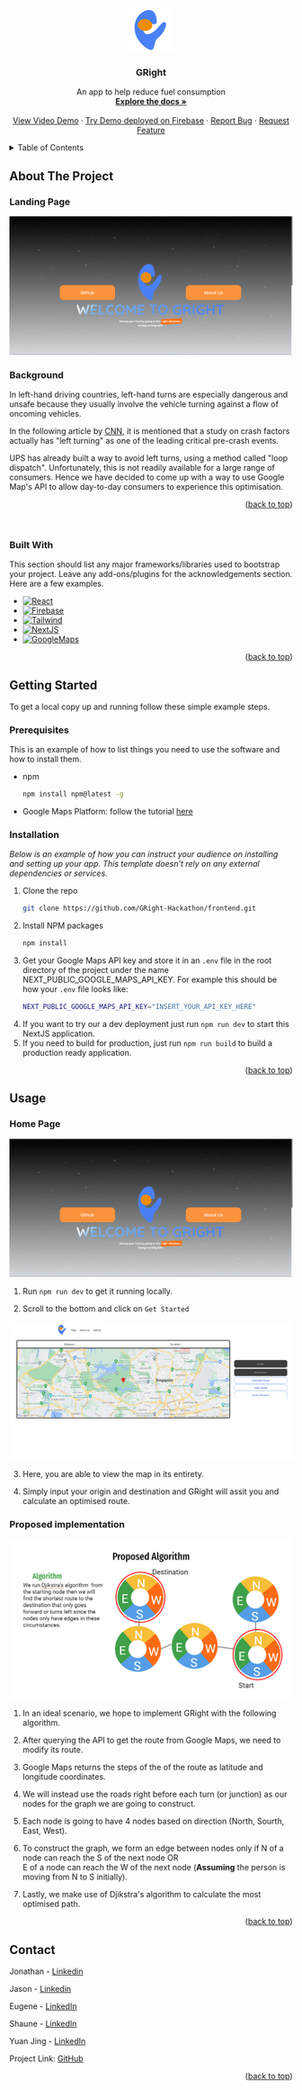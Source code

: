 <div id="top"></div>
<!--
*** Thanks for checking out the Best-README-Template. If you have a suggestion
*** that would make this better, please fork the repo and create a pull request
*** or simply open an issue with the tag "enhancement".
*** Don't forget to give the project a star!
*** Thanks again! Now go create something AMAZING! :D
-->

<!-- PROJECT LOGO -->
<br />
<div align="center">
  <a href="https://github.com/GRight-Hackathon/frontend/">
    <img src="./public/gright.svg" alt="Logo" width="80" height="80">
  </a>

  <h3 align="center">GRight</h3>

  <p align="center">
    An app to help reduce fuel consumption
    <br />
    <a href="https://github.com/GRight-Hackathon/frontend/"><strong>Explore the docs »</strong></a>
    <br />
    <br />
    <a href="https://www.youtube.com/watch?v=Xgsot9SubOM">View Video Demo</a>
    ·
    <a href="https://gright-7442b.web.app//">Try Demo deployed on Firebase</a>
    ·
    <a href="mailto: donateitlifehack@gmail.com">Report Bug</a>
    ·
    <a href="mailto: donateitlifehack@gmail.com">Request Feature</a>
  </p>
</div>

<!-- TABLE OF CONTENTS -->
<details>
  <summary>Table of Contents</summary>
  <ol>
    <li>
      <a href="#about-the-project">About The Project</a>
      <ul>
        <li><a href="#built-with">Built With</a></li>
      </ul>
    </li>
    <li>
      <a href="#getting-started">Getting Started</a>
      <ul>
        <li><a href="#prerequisites">Prerequisites</a></li>
        <li><a href="#installation">Installation</a></li>
      </ul>
    </li>
    <li><a href="#usage">Usage</a></li>
    <li><a href="#roadmap">Roadmap</a></li>
    <li><a href="#contributing">Contributing</a></li>
    <li><a href="#license">License</a></li>
    <li><a href="#contact">Contact</a></li>
    <li><a href="#acknowledgments">Acknowledgments</a></li>
  </ol>
</details>

<!-- ABOUT THE PROJECT -->

## About The Project

<h3>Landing Page</h3>

[![Landing Page Screen Shot][landing-screenshot]](https://gright-7442b.web.app/)

<h3>Background</h3>
In left-hand driving countries, left-hand turns are especially dangerous and unsafe because they usually involve the vehicle turning against a flow of oncoming vehicles. 

In the following article by [CNN](https://edition.cnn.com/2017/02/16/world/ups-trucks-no-left-turns/index.html), it is mentioned that a study on crash factors actually has "left turning" as one of the leading critical pre-crash events.

UPS has already built a way to avoid left turns, using a method called "loop dispatch". Unfortunately, this is not readily available for a large range of consumers. Hence we have decided to come up with a way to use Google Map's API to allow day-to-day consumers to experience this optimisation.

<p align="right">(<a href="#top">back to top</a>)</p>

<br />

### Built With

This section should list any major frameworks/libraries used to bootstrap your project. Leave any add-ons/plugins for the acknowledgements section. Here are a few examples.

- [![React][react.js]][react-url]
- [![Firebase][firebase]][firebase-url]
- [![Tailwind][tailwind]][tailwind-url]
- [![NextJS][nextjs]][nextjs-url]
- [![GoogleMaps][googlemaps]][googlemaps-url]

<p align="right">(<a href="#top">back to top</a>)</p>

<!-- GETTING STARTED -->

## Getting Started

To get a local copy up and running follow these simple example steps.

### Prerequisites

This is an example of how to list things you need to use the software and how to install them.

- npm
  ```sh
  npm install npm@latest -g
  ```

- Google Maps Platform: follow the tutorial [here](https://developers.google.com/maps/get-started)

### Installation

_Below is an example of how you can instruct your audience on installing and setting up your app. This template doesn't rely on any external dependencies or services._

1. Clone the repo
   ```sh
   git clone https://github.com/GRight-Hackathon/frontend.git
   ```
2. Install NPM packages
   ```sh
   npm install
   ```
3. Get your Google Maps API key and store it in an `.env` file in the root directory of the project under the name NEXT_PUBLIC_GOOGLE_MAPS_API_KEY. For example this should be how your `.env` file looks like:
    ```sh
    NEXT_PUBLIC_GOOGLE_MAPS_API_KEY="INSERT_YOUR_API_KEY_HERE"
    ```
4. If you want to try our a dev deployment just run `npm run dev` to start this NextJS application.
5. If you need to build for production, just run `npm run build` to build a production ready application.

<p align="right">(<a href="#top">back to top</a>)</p>

<!-- USAGE EXAMPLES -->

## Usage

<h3>Home Page</h3>

[![Landing Page Screen Shot][landing-screenshot]](https://gright-7442b.web.app/)

1. Run `npm run dev` to get it running locally.

2. Scroll to the bottom and click on `Get Started`

[![Maps Page Screen Shot][maps-screenshot]](https://gright-7442b.web.app/map)

3. Here, you are able to view the map in its entirety. 

4. Simply input your origin and destination and GRight will assit you and calculate an optimised route.

<h3>Proposed implementation</h3>

![Algorithm Screen Shot][algorithm-screenshot]

1. In an ideal scenario, we hope to implement GRight with the following algorithm.

2. After querying the API to get the route from Google Maps, we need to modify its route. 

3. Google Maps returns the steps of the of the route as latitude and longitude coordinates.

4. We will instead use the roads right before each turn (or junction) as our nodes for the graph we are going to construct.

5. Each node is going to have 4 nodes based on direction (North, Sourth, East, West).

6. To construct the graph, we form an edge between nodes only if N of a node can reach the S of the next node OR <br/>
   E of a node can reach the W of the next node (**Assuming** the person is moving from N to S initially).

7. Lastly, we make use of Djikstra's algorithm to calculate the most optimised path.

<p align="right">(<a href="#top">back to top</a>)</p>


<!-- CONTACT -->

## Contact

Jonathan - [Linkedin](https://www.linkedin.com/in/jonjon98)

Jason - [Linkedin](https://www.linkedin.com/in/ja-sony/)

Eugene - [LinkedIn](https://www.linkedin.com/in/eugenetayyj/)

Shaune - [LinkedIn](https://www.linkedin.com/in/shauneang/)

Yuan Jing - [LinkedIn](https://www.linkedin.com/in/chow-yuan-jing/)

Project Link: [GitHub](https://github.com/GRight-Hackathon/frontend)

<p align="right">(<a href="#top">back to top</a>)</p>

<!-- MARKDOWN LINKS & IMAGES -->
<!-- https://www.markdownguide.org/basic-syntax/#reference-style-links -->

[landing-screenshot]: ./public/Landing.png
[maps-screenshot]: ./public/Maps.png
[algorithm-screenshot]: ./public/Algorithm.png
[react.js]: https://img.shields.io/badge/React-20232A?style=for-the-badge&logo=react&logoColor=61DAFB
[react-url]: https://reactjs.org/
[firebase]: https://img.shields.io/badge/firebase-%23039BE5.svg?style=for-the-badge&logo=firebase
[firebase-url]: https://firebase.google.com/
[tailwind]: https://img.shields.io/badge/tailwindcss-%2338B2AC.svg?style=for-the-badge&logo=tailwind-css&logoColor=white
[tailwind-url]: https://tailwindcss.com/
[nextjs]: https://img.shields.io/badge/Next-black?style=for-the-badge&logo=next.js&logoColor=white
[nextjs-url]: https://nextjs.org/
[googlemaps]: https://img.shields.io/badge/Google%20Maps-%234285F4.svg?style=for-the-badge&logo=google-maps&logoColor=white
[googlemaps-url]: https://mapsplatform.google.com/why-google/
